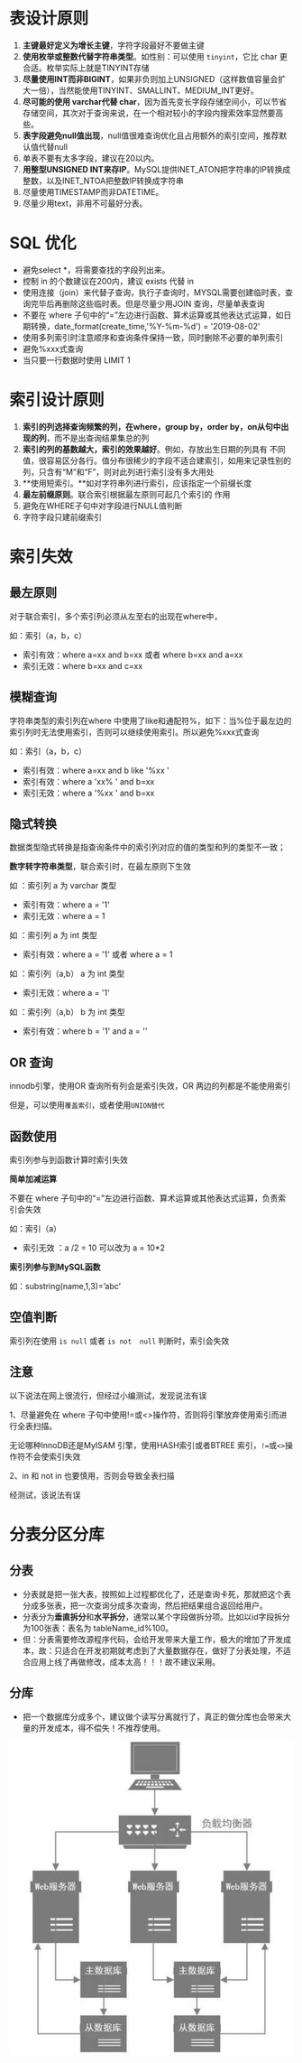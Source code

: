 # 表设计原则

1. **主键最好定义为增长主键**，字符字段最好不要做主键
2. **使用枚举或整数代替字符串类型**。如性别：可以使用 `tinyint`，它比 char 更合适。枚举实际上就是TINYINT存储
3. **尽量使用INT而非BIGINT**，如果非负则加上UNSIGNED（这样数值容量会扩大一倍），当然能使用TINYINT、SMALLINT、MEDIUM_INT更好。
4. **尽可能的使用 varchar代替 char**，因为首先变长字段存储空间小，可以节省存储空间，其次对于查询来说，在一个相对较小的字段内搜索效率显然要高些。
5. **表字段避免null值出现**，null值很难查询优化且占用额外的索引空间，推荐默认值代替null
6. 单表不要有太多字段，建议在20以内。
7. **用整型UNSIGNED INT来存IP**。MySQL提供INET_ATON把字符串的IP转换成整数，以及INET_NTOA把整数IP转换成字符串
8. 尽量使用TIMESTAMP而非DATETIME。
9. 尽量少用text，非用不可最好分表。



# SQL 优化

- 避免select *，将需要查找的字段列出来。
- 控制 in 的个数建议在200内，建议 exists 代替 in
- 使用连接（join）来代替子查询，执行子查询时，MYSQL需要创建临时表，查询完毕后再删除这些临时表。但是尽量少用JOIN 查询，尽量单表查询
- 不要在 where 子句中的“=”左边进行函数、算术运算或其他表达式运算，如日期转换，date_format(create_time,'%Y-%m-%d') = '2019-08-02'
- 使用多列索引时注意顺序和查询条件保持一致，同时删除不必要的单列索引
- 避免%xxx式查询
- 当只要一行数据时使用 LIMIT 1



# 索引设计原则

1. **索引的列选择查询频繁的列，在where，group by，order by，on从句中出现的列**，⽽不是出查询结果集总的列
2. **索引的列的基数越⼤，索引的效果越好**。例如，存放出⽣⽇期的列具有 不同值，很容易区分各⾏。值分布很稀少的字段不适合建索引，如⽤来记录性别的列，只含有“M”和“F”，则对此列进⾏索引没有多⼤⽤处
3. **使⽤短索引。**如对字符串列进⾏索引，应该指定⼀个前缀长度
4. **最左前缀原则**。联合索引根据最左原则可起⼏个索引的 作⽤
5. 避免在WHERE子句中对字段进行NULL值判断
6. 字符字段只建前缀索引





# 索引失效

## 最左原则

对于联合索引，多个索引列必须从左至右的出现在where中，

如：索引（a，b，c）

* 索引有效：where a=xx and b=xx  或者 where b=xx and a=xx
* 索引无效：where b=xx and c=xx



## 模糊查询

字符串类型的索引列在where 中使用了like和通配符%，如下：当%位于最左边的索引列时无法使用索引，否则可以继续使用索引。所以避免%xxx式查询

如：索引（a，b，c）

- 索引有效：where a=xx and b like '%xx '
- 索引有效：where a 'xx% ' and b=xx
- 索引无效：where a '%xx ' and b=xx



## 隐式转换

数据类型隐式转换是指查询条件中的索引列对应的值的类型和列的类型不一致；

**数字转字符串类型**，联合索引时，在最左原则下生效

如 ：索引列  a  为 varchar 类型

* 索引有效：where a = '1'
* 索引无效：where a = 1

如 ：索引列  a  为 int  类型

- 索引有效：where a = '1'  或者   where a =  1

如 ：索引列（a,b）  a  为 int  类型

- 索引无效：where a = '1'  

如 ：索引列（a,b）  b  为 int  类型

- 索引有效：where b = '1'  and a = ''



## OR 查询

innodb引擎，使用OR 查询所有列会是索引失效，OR 两边的列都是不能使用索引

但是，可以使用`覆盖索引`，或者使用`UNION替代`



## 函数使用

索引列参与到函数计算时索引失效

**简单加减运算**

不要在 where 子句中的“=”左边进行函数、算术运算或其他表达式运算，负责索引会失效

如：索引（a）

* 索引无效 ：a /2 = 10  可以改为 a = 10*2

**索引列参与到MySQL函数**

如：substring(name,1,3)=’abc’



## 空值判断

索引列在使用 `is null`  或者 `is not  null` 判断时，索引会失效



## 注意

以下说法在网上很流行，但经过小编测试，发现说法有误

1、尽量避免在 where 子句中使用!=或<>操作符，否则将引擎放弃使用索引而进行全表扫描。

无论哪种InnoDB还是MyISAM 引擎，使用HASH索引或者BTREE 索引，`!=`或`<>`操作符不会使索引失效



2、in 和 not in 也要慎用，否则会导致全表扫描

经测试，该说法有误





# 分表分区分库

## 分表

- 分表就是把一张大表，按照如上过程都优化了，还是查询卡死，那就把这个表分成多张表，把一次查询分成多次查询，然后把结果组合返回给用户。
- 分表分为**垂直拆分**和**水平拆分**，通常以某个字段做拆分项。比如以id字段拆分为100张表：表名为 tableName_id%100。
- 但：分表需要修改源程序代码，会给开发带来大量工作，极大的增加了开发成本，故：只适合在开发初期就考虑到了大量数据存在，做好了分表处理，不适合应用上线了再做修改，成本太高！！！故不建议采用。

## 分库

- 把一个数据库分成多个，建议做个读写分离就行了，真正的做分库也会带来大量的开发成本，得不偿失！不推荐使用。

![最近很火的MySQL：抛开复杂的架构设计，MySQL优化思想基本都在这](assets/c1dca4018a0b4818a52c5ab26df8fbeb.jpg)